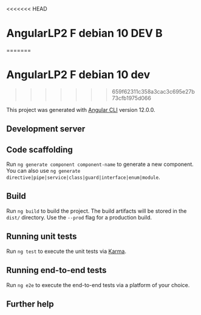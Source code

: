<<<<<<< HEAD
# AngularLP2 F debian 10 DEV B
=======
# AngularLP2 F debian 10 dev

>>>>>>> 659f62311c358a3cac3c695e27b73cfb1975d066

This project was generated with [Angular CLI](https://github.com/angular/angular-cli) version 12.0.0.

## Development server

## Code scaffolding

Run `ng generate component component-name` to generate a new component. You can also use `ng generate directive|pipe|service|class|guard|interface|enum|module`.

## Build

Run `ng build` to build the project. The build artifacts will be stored in the `dist/` directory. Use the `--prod` flag for a production build.

## Running unit tests

Run `ng test` to execute the unit tests via [Karma](https://karma-runner.github.io).

## Running end-to-end tests

Run `ng e2e` to execute the end-to-end tests via a platform of your choice.

## Further help
